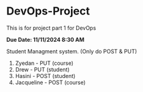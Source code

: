 # DevOps-Project
This is for project part 1 for DevOps

**Due Date: 11/11/2024 8:30 AM**

Student Managment system. (Only do POST & PUT)

1. Zyedan - PUT (course)
2. Drew - PUT (student)
3. Hasini - POST (student)
4. Jacqueline - POST (course)


